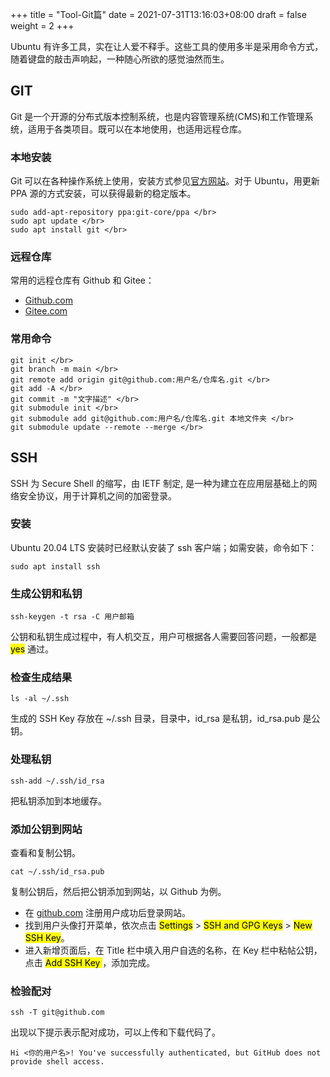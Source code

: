 +++
title = "Tool-Git篇"
date = 2021-07-31T13:16:03+08:00
draft = false
weight = 2
+++

Ubuntu 有许多工具，实在让人爱不释手。这些工具的使用多半是采用命令方式，随着键盘的敲击声响起，一种随心所欲的感觉油然而生。

<!--more-->

## GIT

Git 是一个开源的分布式版本控制系统，也是内容管理系统(CMS)和工作管理系统，适用于各类项目。既可以在本地使用，也适用远程仓库。

### 本地安装

Git 可以在各种操作系统上使用，安装方式参见[官方网站](https://git-scm.com/downloads)。对于 Ubuntu，用更新 PPA 源的方式安装，可以获得最新的稳定版本。

```
sudo add-apt-repository ppa:git-core/ppa </br>
sudo apt update </br>
sudo apt install git </br>
```

### 远程仓库
常用的远程仓库有 Github 和 Gitee：
- [Github.com](https://github.com)
- [Gitee.com](https://gitee.com)

### 常用命令

```
git init </br>
git branch -m main </br>
git remote add origin git@github.com:用户名/仓库名.git </br>
git add -A </br>
git commit -m "文字描述" </br>
git submodule init </br>
git submodule add git@github.com:用户名/仓库名.git 本地文件夹 </br>
git submodule update --remote --merge </br>
```

## SSH

SSH 为 Secure Shell 的缩写，由 IETF 制定, 是一种为建立在应用层基础上的网络安全协议，用于计算机之间的加密登录。

### 安装

Ubuntu 20.04 LTS 安装时已经默认安装了 ssh 客户端；如需安装，命令如下：

```
sudo apt install ssh
```


### 生成公钥和私钥

```
ssh-keygen -t rsa -C 用户邮箱
```

公钥和私钥生成过程中，有人机交互，用户可根据各人需要回答问题，一般都是 <mark>yes</mark> 通过。

### 检查生成结果

```
ls -al ~/.ssh
```

生成的 SSH Key 存放在 ~/.ssh 目录，目录中，id_rsa 是私钥，id_rsa.pub 是公钥。

### 处理私钥

```
ssh-add ~/.ssh/id_rsa
```

把私钥添加到本地缓存。

### 添加公钥到网站

查看和复制公钥。

```
cat ~/.ssh/id_rsa.pub
```

复制公钥后，然后把公钥添加到网站，以 Github 为例。
- 在 [github.com](https://github.com) 注册用户成功后登录网站。
- 找到用户头像打开菜单，依次点击 <mark>Settings</mark> > <mark>SSH and GPG Keys</mark> > <mark>New SSH Key</mark>。
- 进入新增页面后，在 Title 栏中填入用户自选的名称，在 Key 栏中粘帖公钥，点击  <mark>Add SSH Key </mark>，添加完成。

### 检验配对

```
ssh -T git@github.com 
```

出现以下提示表示配对成功，可以上传和下载代码了。

```
Hi <你的用户名>! You've successfully authenticated, but GitHub does not provide shell access.
```

